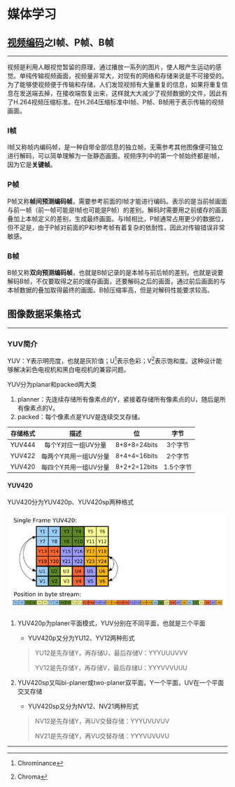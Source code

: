 # 媒体学习

## [视频编码](https://www.cnblogs.com/zhangming-blog/articles/6000518.html)之I帧、P帧、B帧

***

视频是利用人眼视觉暂留的原理，通过播放一系列的图片，使人眼产生运动的感觉。单纯传输视频画面，视频量非常大，对现有的网络和存储来说是不可接受的。为了能够使视频便于传输和存储，人们发现视频有大量重复的信息，如果将重复信息在发送端去掉，在接收端恢复出来，这样就大大减少了视频数据的文件，因此有了H.264视频压缩标准。在H.264压缩标准中I帧、P帧、B帧用于表示传输的视频画面。

### I帧

I帧又称帧内编码帧，是一种自带全部信息的独立帧，无需参考其他图像便可独立进行解码，可以简单理解为一张静态画面。视频序列中的第一个帧始终都是I帧，因为它是**关键帧**。

### P帧

P帧又称**帧间预测编码帧**，需要参考前面的I帧才能进行编码。表示的是当前帧画面与前一帧（前一帧可能是I帧也可能是P帧）的差别。解码时需要用之前缓存的画面叠加上本帧定义的差别，生成最终画面。与I帧相比，P帧通常占用更少的数据位，但不足是，由于P帧对前面的P和I参考帧有着复杂的依耐性，因此对传输错误非常敏感。

### B帧

B帧又称**双向预测编码帧**，也就是B帧记录的是本帧与前后帧的差别。也就是说要解码B帧，不仅要取得之前的缓存画面，还要解码之后的画面，通过前后画面的与本帧数据的叠加取得最终的画面。B帧压缩率高，但是对解码性能要求较高。

## 图像数据采集格式

***

### YUV简介

YUV：Y表示明亮度，也就是灰阶值；U[^u]表示色彩；V[^v]表示饱和度。这种设计能够解决彩色电视机和黑白电视机的兼容问题。

YUV分为planar和packed两大类

1. planner：先连续存储所有像素点的Y，紧接着存储所有像素点的U，随后是所有像素点的V。
2. packed：每个像素点是YUV是连续交叉存储。

| 存储格式 |         描述          |      位      |   字节    |
| :------: | :-------------------: | :----------: | :-------: |
|  YUV444  |  每个Y对应一组UV分量  | 8+8+8=24bits |  3个字节  |
|  YUV422  | 每两个Y共用一组UV分量 | 8+4+4=16bits |  2个字节  |
|  YUV420  | 每四个Y共用一组UV分量 | 8+2+2=12bits | 1.5个字节 |

#### YUV420

YUV420分为YUV420p、YUV420sp两种格式

![](Photo/Yuv420.png)

1. YUV420p为planer平面模式，YUV分别在不同平面，也就是三个平面
   * YUV420p又分为YU12、YV12两种形式

	> YU12是先存储Y，再存储U，最后存储V：YYYUUUVVV
	>
	> YV12是先存储Y，再存储V，最后存储U：YYYVVVUUU

2. YUV420sp又叫bi-planer或two-planer双平面，Y一个平面，UV在一个平面交叉存储
   * YUV420sp又分为NV12、NV21两种形式

	> NV12是先存储Y，再UV交替存储：YYYUVUVUV
	>
	> NV21是先存储Y，再VU交替存储：YYYVUVUVU

[^u]:Chrominance
[^v]:Chroma

***

